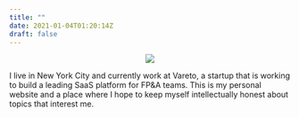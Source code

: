 ```yaml
---
title: ""
date: 2021-01-04T01:20:14Z
draft: false
---
```


<p align="center">
    <img src="/img/aboutMe/dlrappeport.jpeg">
</p>

I live in New York City and currently work at Vareto, a startup that is working to build a leading SaaS platform for FP&A teams. This is my personal website and a place where I hope to keep myself intellectually honest about topics that interest me. 




